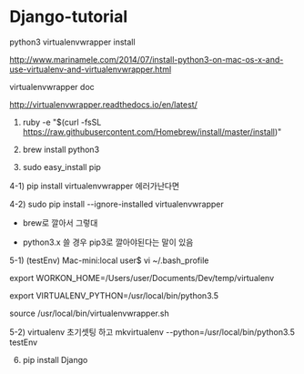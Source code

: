 # Django-tutorial

python3 virtualenvwrapper install

http://www.marinamele.com/2014/07/install-python3-on-mac-os-x-and-use-virtualenv-and-virtualenvwrapper.html

virtualenvwrapper doc

http://virtualenvwrapper.readthedocs.io/en/latest/

1) ruby -e "$(curl -fsSL https://raw.githubusercontent.com/Homebrew/install/master/install)"

2) brew install python3

3) sudo easy_install pip

4-1) pip install virtualenvwrapper 에러가난다면

4-2) sudo pip install --ignore-installed virtualenvwrapper

* brew로 깔아서 그렇대

* python3.x 쓸 경우 pip3로 깔아야된다는 말이 있음

5-1) (testEnv) Mac-mini:local user$ vi ~/.bash_profile

   export WORKON_HOME=/Users/user/Documents/Dev/temp/virtualenv

   export VIRTUALENV_PYTHON=/usr/local/bin/python3.5

   source /usr/local/bin/virtualenvwrapper.sh
   
5-2) virtualenv 초기셋팅 하고 mkvirtualenv --python=/usr/local/bin/python3.5 testEnv

6) pip install Django

